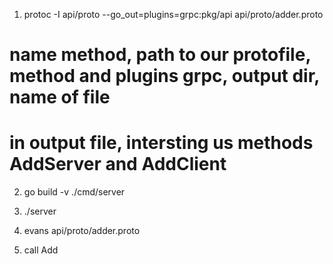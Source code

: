 1. protoc -I api/proto --go_out=plugins=grpc:pkg/api api/proto/adder.proto
# name method, path to our protofile, method and plugins grpc, output dir, name of file

# in output file, intersting us methods AddServer and AddClient

2. go build -v ./cmd/server

3. ./server

4. evans api/proto/adder.proto
5. call Add
